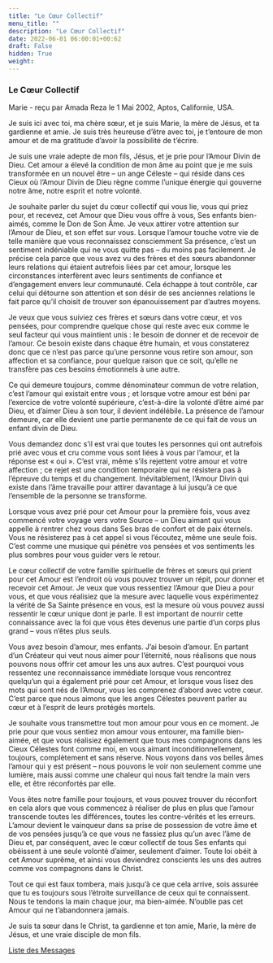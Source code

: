 ```yaml
---
title: "Le Cœur Collectif"
menu_title: ""
description: "Le Cœur Collectif"
date: 2022-06-01 06:00:01+00:62
draft: False
hidden: True
weight:
---
```

### Le Cœur Collectif

Marie - reçu par Amada Reza le 1 Mai 2002, Aptos, Californie, USA.

Je suis ici avec toi, ma chère sœur, et je suis Marie, la mère de Jésus, et ta gardienne et amie. Je suis très heureuse d’être avec toi, je t’entoure de mon amour et de ma gratitude d’avoir la possibilité de t’écrire.

Je suis une vraie adepte de mon fils, Jésus, et je prie pour l’Amour Divin de Dieu. Cet amour a élevé la condition de mon âme au point que je me suis transformée en un nouvel être – un ange Céleste – qui réside dans ces Cieux où l’Amour Divin de Dieu règne comme l’unique énergie qui gouverne notre âme, notre esprit et notre volonté.

Je souhaite parler du sujet du cœur collectif qui vous lie, vous qui priez pour, et recevez, cet Amour que Dieu vous offre à vous, Ses enfants bien-aimés, comme le Don de Son Âme. Je veux attirer votre attention sur l’Amour de Dieu, et son effet sur vous. Lorsque l’amour touche votre vie de telle manière que vous reconnaissez consciemment Sa présence, c’est un sentiment indéniable qui ne vous quitte pas – du moins pas facilement. Je précise cela parce que vous avez vu des frères et des sœurs abandonner leurs relations qui étaient autrefois liées par cet amour, lorsque les circonstances interfèrent avec leurs sentiments de confiance et d’engagement envers leur communauté. Cela échappe à tout contrôle, car celui qui détourne son attention et son désir de ses anciennes relations le fait parce qu’il choisit de trouver son épanouissement par d’autres moyens.

Je veux que vous suiviez ces frères et sœurs dans votre cœur, et vos pensées, pour comprendre quelque chose qui reste avec eux comme le seul facteur qui vous maintient unis : le besoin de donner et de recevoir de l’amour. Ce besoin existe dans chaque être humain, et vous constaterez donc que ce n’est pas parce qu’une personne vous retire son amour, son affection et sa confiance, pour quelque raison que ce soit, qu’elle ne transfère pas ces besoins émotionnels à une autre.

Ce qui demeure toujours, comme dénominateur commun de votre relation, c’est l’amour qui existait entre vous ; et lorsque votre amour est béni par l’exercice de votre volonté supérieure, c’est-à-dire la volonté d’être aimé par Dieu, et d’aimer Dieu à son tour, il devient indélébile. La présence de l’amour demeure, car elle devient une partie permanente de ce qui fait de vous un enfant divin de Dieu.

Vous demandez donc s’il est vrai que toutes les personnes qui ont autrefois prié avec vous et cru comme vous sont liées à vous par l’amour, et la réponse est « oui ». C’est vrai, même s’ils rejettent votre amour et votre affection ; ce rejet est une condition temporaire qui ne résistera pas à l’épreuve du temps et du changement. Inévitablement, l’Amour Divin qui existe dans l’âme travaille pour attirer davantage à lui jusqu’à ce que l’ensemble de la personne se transforme.

Lorsque vous avez prié pour cet Amour pour la première fois, vous avez commencé votre voyage vers votre Source – un Dieu aimant qui vous appelle à rentrer chez vous dans Ses bras de confort et de paix éternels. Vous ne résisterez pas à cet appel si vous l’écoutez, même une seule fois. C’est comme une musique qui pénètre vos pensées et vos sentiments les plus sombres pour vous guider vers le retour.

Le cœur collectif de votre famille spirituelle de frères et sœurs qui prient pour cet Amour est l’endroit où vous pouvez trouver un répit, pour donner et recevoir cet Amour. Je veux que vous ressentiez l’Amour que Dieu a pour vous, et que vous réalisiez que la mesure avec laquelle vous expérimentez la vérité de Sa Sainte présence en vous, est la mesure où vous pouvez aussi ressentir le cœur unique dont je parle. Il est important de nourrir cette connaissance avec la foi que vous êtes devenus une partie d’un corps plus grand – vous n’êtes plus seuls.

Vous avez besoin d’amour, mes enfants. J’ai besoin d’amour. En partant d’un Créateur qui veut nous aimer pour l’éternité, nous réalisons que nous pouvons nous offrir cet amour les uns aux autres. C’est pourquoi vous ressentez une reconnaissance immédiate lorsque vous rencontrez quelqu’un qui a également prié pour cet Amour, et lorsque vous lisez des mots qui sont nés de l’Amour, vous les comprenez d’abord avec votre cœur. C’est parce que nous aimons que les anges Célestes peuvent parler au cœur et à l’esprit de leurs protégés mortels.

Je souhaite vous transmettre tout mon amour pour vous en ce moment. Je prie pour que vous sentiez mon amour vous entourer, ma famille bien-aimée, et que vous réalisiez également que tous mes compagnons dans les Cieux Célestes font comme moi, en vous aimant inconditionnellement, toujours, complètement et sans réserve. Nous voyons dans vos belles âmes l’amour qui y est présent – nous pouvons le voir non seulement comme une lumière, mais aussi comme une chaleur qui nous fait tendre la main vers elle, et être réconfortés par elle.

Vous êtes notre famille pour toujours, et vous pouvez trouver du réconfort en cela alors que vous commencez à réaliser de plus en plus que l’amour transcende toutes les différences, toutes les contre-vérités et les erreurs. L’amour devient le vainqueur dans sa prise de possession de votre âme et de vos pensées jusqu’à ce que vous ne fassiez plus qu’un avec l’âme de Dieu et, par conséquent, avec le cœur collectif de tous Ses enfants qui obéissent à une seule volonté d’aimer, seulement d’aimer. Toute loi obéit à cet Amour suprême, et ainsi vous deviendrez conscients les uns des autres comme vos compagnons dans le Christ.

Tout ce qui est faux tombera, mais jusqu’à ce que cela arrive, sois assurée que tu es toujours sous l’étroite surveillance de ceux qui te connaissent. Nous te tendons la main chaque jour, ma bien-aimée. N’oublie pas cet Amour qui ne t’abandonnera jamais.

Je suis ta sœur dans le Christ, ta gardienne et ton amie, Marie, la mère de Jésus, et une vraie disciple de mon fils.

[Liste des Messages](/fr-contemporary-messages/fr-contemporary-messages-by-date-order/fr-contemporary-messages-2002)
